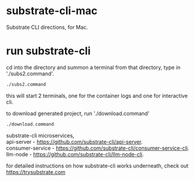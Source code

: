 # substrate-cli-mac
Substrate CLI directions, for Mac.

# run substrate-cli
cd into the directory and summon a terminal from that directory, type in './subs2.command'.   
```bash 
./subs2.command
```
this will start 2 terminals, one for the container logs and one for interactive cli.

to download generated project, run './download.command'
```bash
./download.command
```

substrate-cli microservices,   
api-server - https://github.com/substrate-cli/api-server.  
consumer-service - https://github.com/substrate-cli/consumer-service-cli.   
llm-node - https://github.com/substrate-cli/llm-node-cli.  

for detailed instructions on how substrate-cli works underneath, check out https://trysubstrate.com
